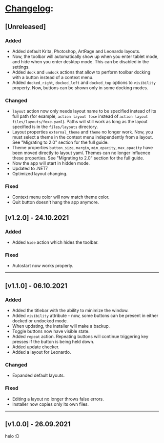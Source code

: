 # [Changelog](http://keepachangelog.com/en/1.0.0/):

## [Unreleased]

### Added

- Added default Krita, Photoshop, ArtRage and Leonardo layouts.
- Now, the toolbar will automatically show up when you enter tablet mode, and hide when you enter desktop mode. This can be disabled in the settings.
- Added `dock` and `undock` actions that allow to perform toolbar docking with a button instead of a context menu.
- Added `docked_right`, `docked_left` and `docked_top` options to `visibility` property. Now, buttons can be shown only in some docking modes.

### Changed

- `layout` action now only needs layout name to be specified instead of its full path (for example, `action layout foxe` instead of `action layout files/layouts/foxe.yaml`). Paths will still work as long as the layout specified is in the `files/layouts` directory.
- Layout properties `external_theme` and `theme` no longer work. Now, you must select a theme in the context menu independently from a layout. See "Migrating to 2.0" section for the full guide.
- Theme properties `button_size`, `margin`, `min_opacity`, `max_opacity` have been moved directly to layout yaml. Themes can no longer influence these properties. See "Migrating to 2.0" section for the full guide.
- Now the app will start in hidden mode.
- Updated to .NET7
- Optimized layout changing.

### Fixed

- Context menu color will now match theme color.
- Quit button doesn't hang the app anymore.

## [v1.2.0] - 24.10.2021

### Added

- Added `hide` action which hides the toolbar.

### Fixed

- Autostart now works properly.

<hr/>

## [v1.1.0] - 06.10.2021

### Added

- Added the titlebar with the ability to minimize the window.
- Added `visibility` attribute - now, some buttons can be present in either docked or undocked mode.
- When updating, the installer will make a backup.
- Toggle buttons now have visible state.
- Added `repeat` action. Repeating buttons will continue triggering key presses if the button is being held down.
- Added update checker.
- Added a layout for Leonardo.

### Changed

- Expanded default layouts.

### Fixed

- Editing a layout no longer throws false errors.
- Installer now copies only its own files.

<hr/>

## [v1.0.0] - 26.09.2021

helo :D
